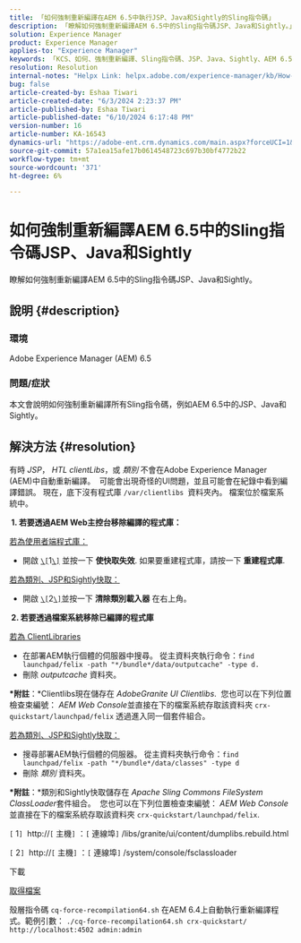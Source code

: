 ```yaml
---
title: 「如何強制重新編譯在AEM 6.5中執行JSP、Java和Sightly的Sling指令碼」
description: 「瞭解如何強制重新編譯AEM 6.5中的Sling指令碼JSP、Java和Sightly。」
solution: Experience Manager
product: Experience Manager
applies-to: "Experience Manager"
keywords: 「KCS、如何、強制重新編譯、Sling指令碼、JSP、Java、Sightly、AEM 6.5、Adobe Experience Manager 6.5」
resolution: Resolution
internal-notes: "Helpx Link: helpx.adobe.com/experience-manager/kb/How-to-force-a-recompilation-of-all-Sling-scripts-jsps-java-sightly-on-AEM-6-4.html"
bug: false
article-created-by: Eshaa Tiwari
article-created-date: "6/3/2024 2:23:37 PM"
article-published-by: Eshaa Tiwari
article-published-date: "6/10/2024 6:17:48 PM"
version-number: 16
article-number: KA-16543
dynamics-url: "https://adobe-ent.crm.dynamics.com/main.aspx?forceUCI=1&pagetype=entityrecord&etn=knowledgearticle&id=611f91d7-b421-ef11-840b-6045bd0201f5"
source-git-commit: 57a1ea15afe17b0614548723c697b30bf4772b22
workflow-type: tm+mt
source-wordcount: '371'
ht-degree: 6%

---
```


# 如何強制重新編譯AEM 6.5中的Sling指令碼JSP、Java和Sightly


瞭解如何強制重新編譯AEM 6.5中的Sling指令碼JSP、Java和Sightly。

## 說明 {#description}


### <b>環境</b>

Adobe Experience Manager (AEM) 6.5

### <b>問題/症狀</b>

本文會說明如何強制重新編譯所有Sling指令碼，例如AEM 6.5中的JSP、Java和Sightly。


## 解決方法 {#resolution}


有時 *JSP*， *HTL clientLibs*，或 *類別* 不會在Adobe Experience Manager (AEM)中自動重新編譯。  可能會出現奇怪的UI問題，並且可能會在紀錄中看到編譯錯誤。 現在，底下沒有程式庫 `/var/clientlibs `資料夾內。 檔案位於檔案系統中。

<b> 1. 若要透過AEM Web主控台移除編譯的程式庫：</b>

<u>若為使用者端程式庫：</u>

- 開啟 [`\[`](https://libs/granite/ui/content/dumplibs.rebuild.html)1[`\]`](https://libs/granite/ui/content/dumplibs.rebuild.html) 並按一下 <b>使快取失效</b>. 如果要重建程式庫，請按一下 <b>重建程式庫</b>.


<u>若為類別、JSP和Sightly快取：</u>

- 開啟 [`\[`](https://&lt;host>：&lt;port>/system/console/fsclassloader)2[`\]`](https://&lt;host>：&lt;port>/system/console/fsclassloader)並按一下 <b>清除類別載入器</b> 在右上角。


<b> 2. 若要透過檔案系統移除已編譯的程式庫</b>

<u>若為 ClientLibraries</u>

- 在部署AEM執行個體的伺服器中搜尋。 從主資料夾執行命令：`find launchpad/felix -path "*/bundle*/data/outputcache" -type d.`
- 刪除 *outputcache* 資料夾。


<b>*附註</b>：*Clientlibs現在儲存在 *AdobeGranite UI Clientlibs*.  您也可以在下列位置檢查束編號： *AEM Web Console*&#x200B;並直接在下的檔案系統存取該資料夾 `crx-quickstart/launchpad/felix` 透過進入同一個套件組合。

<u>若為類別、JSP和Sightly快取：</u>

- 搜尋部署AEM執行個體的伺服器。 從主資料夾執行命令：`find launchpad/felix -path "*/bundle*/data/classes" -type d`
- 刪除 *類別* 資料夾。


<b>*附註</b>：*類別和Sightly快取儲存在 *Apache Sling Commons FileSystem ClassLoader*&#x200B;套件組合。  您也可以在下列位置檢查束編號： *AEM Web Console*&#x200B;並直接在下的檔案系統存取該資料夾 `crx-quickstart/launchpad/felix`.

`[` 1`]`  http://`[` 主機`]` ：`[` 連線埠`]` /libs/granite/ui/content/dumplibs.rebuild.html

`[` 2`]`  http://`[` 主機`]` ：`[` 連線埠`]` /system/console/fsclassloader



下載

[取得檔案](https://helpx.adobe.com/content/dam/help/en/experience-manager/kb/How-to-force-a-recompilation-of-all-Sling-scripts-jsps-java-sightly-on-AEM-6-4/_jcr_content/main-pars/download_section/download-1/cq-force-recompilation64.zip "cq-force-recompilation64.zip")

殼層指令碼 `cq-force-recompilation64.sh` 在AEM 6.4上自動執行重新編譯程式。範例引數： `./cq-force-recompilation64.sh crx-quickstart/ http://localhost:4502 admin:admin`
